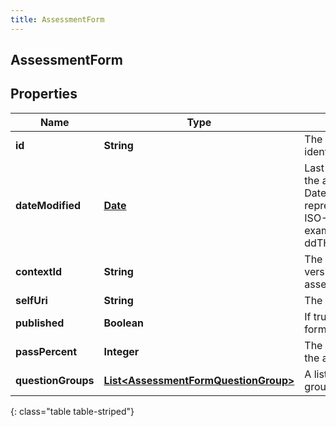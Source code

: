 ```yaml
---
title: AssessmentForm
---
```


## AssessmentForm

## Properties

| Name               | Type                                                                                               | Description                                                                                                                        | Notes      |
| ------------------ | -------------------------------------------------------------------------------------------------- | ---------------------------------------------------------------------------------------------------------------------------------- | ---------- |
| **id**             | <!----><!---->**String**<!---->                                                                    | The globally unique identifier for the object.                                                                                     | [optional] |
| **dateModified**   | <!----><!---->[**Date**](Date.md)<!---->                                                           | Last modified date of the assessment form. Date time is represented as an ISO-8601 string. For example: yyyy-MM-ddTHH:mm:ss[.mmm]Z | [optional] |
| **contextId**      | <!----><!---->**String**<!---->                                                                    | The unique Id for all versions of this assessment form                                                                             | [optional] |
| **selfUri**        | <!----><!---->**String**<!---->                                                                    | The URI for this object                                                                                                            | [optional] |
| **published**      | <!----><!---->**Boolean**<!---->                                                                   | If true, assessment form is published                                                                                              | [optional] |
| **passPercent**    | <!----><!---->**Integer**<!---->                                                                   | The pass percent for the assessment form                                                                                           |            |
| **questionGroups** | <!----><!---->[**List&lt;AssessmentFormQuestionGroup&gt;**](AssessmentFormQuestionGroup.md)<!----> | A list of question groups                                                                                                          |            |

{: class="table table-striped"}
